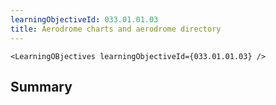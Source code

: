 ```yaml
---
learningObjectiveId: 033.01.01.03
title: Aerodrome charts and aerodrome directory
---
```


```tsx eval
<LearningOBjectives learningObjectiveId={033.01.01.03} />
```

## Summary
